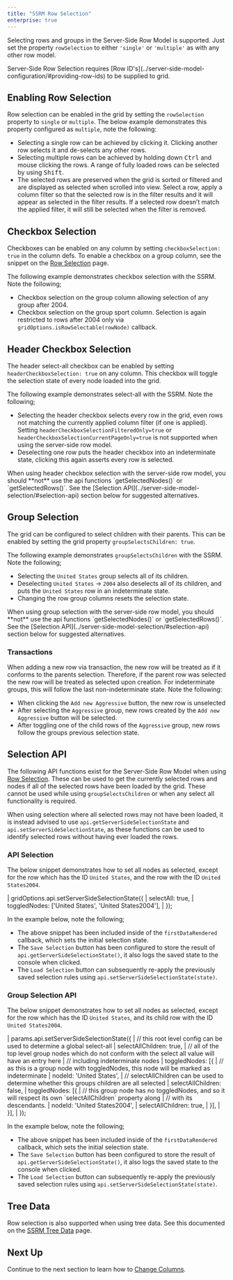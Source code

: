 ```yaml
---
title: "SSRM Row Selection"
enterprise: true
---
```


Selecting rows and groups in the Server-Side Row Model is supported.
Just set the property `rowSelection` to either `'single'` or `'multiple'` as with any other row model.

<note>
Server-Side Row Selection requires [Row ID's](../server-side-model-configuration/#providing-row-ids) to be supplied to grid.
</note>

## Enabling Row Selection

Row selection can be enabled in the grid by setting the `rowSelection` property to `single` or `multiple`. The below example demonstrates this property configured as `multiple`, note the following:

- Selecting a single row can be achieved by clicking it. Clicking another row selects it and de-selects any other rows.
- Selecting multiple rows can be achieved by holding down <kbd>Ctrl</kbd> and mouse clicking the rows. A range of fully loaded rows can be selected by using <kbd>Shift</kbd>.
- The selected rows are preserved when the grid is sorted or filtered and are displayed as selected when scrolled into view.  Select a row, apply a column filter so that the selected row is in the filter results and it will appear as selected in the filter results. If a selected row doesn’t match the applied filter, it will still be selected when the filter is removed.

<grid-example title='Click Selection' name='click-selection' type='generated' options='{ "enterprise": true, "exampleHeight": 590, "extras": ["alasql"], "modules": ["serverside", "rowgrouping"] }'></grid-example>

## Checkbox Selection

Checkboxes can be enabled on any column by setting `checkboxSelection: true` in the column defs. To enable a checkbox on a group column,
see the snippet on the [Row Selection](/javascript-data-grid/row-selection/#example-groups--checkbox-selection-with-unselectable-leaf-nodes) page.

The following example demonstrates checkbox selection with the SSRM. Note the following;

- Checkbox selection on the group column allowing selection of any group after 2004.
- Checkbox selection on the group sport column. Selection is again restricted to rows after 2004 only via `gridOptions.isRowSelectable(rowNode)` callback.

<api-documentation source='grid-options/properties.json' section='selection' names='["isRowSelectable"]' ></api-documentation>

<grid-example title='Checkbox Selection' name='checkbox' type='generated' options='{ "enterprise": true, "exampleHeight": 590, "extras": ["alasql"], "modules": ["serverside", "rowgrouping"] }'></grid-example>

## Header Checkbox Selection

The header select-all checkbox can be enabled by setting `headerCheckboxSelection: true` on any column. This checkbox will toggle the selection state of every node loaded into the grid.

The following example demonstrates select-all with the SSRM. Note the following;

- Selecting the header checkbox selects every row in the grid, even rows not matching the currently applied column filter (if one is applied). Setting `headerCheckboxSelectionFilteredOnly=true` or  `headerCheckboxSelectionCurrentPageOnly=true` is not supported when using the server-side row model.
- Deselecting one row puts the header checkbox into an indeterminate state, clicking this again asserts every row is selected.

<grid-example title='Header Checkbox Selection' name='select-all' type='generated' options='{ "enterprise": true, "exampleHeight": 590, "extras": ["alasql"], "modules": ["serverside", "rowgrouping"] }'></grid-example>

<note>
When using header checkbox selection with the server-side row model, you should **not** use the api functions `getSelectedNodes()` or `getSelectedRows()`. See the [Selection API](../server-side-model-selection/#selection-api) section below for suggested alternatives.
</note>

## Group Selection

The grid can be configured to select children with their parents. This can be enabled by setting the grid property `groupSelectsChildren: true`.

The following example demonstrates `groupSelectsChildren` with the SSRM. Note the following;

- Selecting the `United States` group selects all of its children.
- Deselecting `United States` &rarr; `2004` also deselects all of its children, and puts the `United States` row in an indeterminate state.
- Changing the row group columns resets the selection state.

<grid-example title='Group Selection' name='group-selects-children' type='generated' options='{ "enterprise": true, "exampleHeight": 590, "extras": ["alasql"], "modules": ["serverside", "rowgrouping"] }'></grid-example>

<note>
When using group selection with the server-side row model, you should **not** use the api functions `getSelectedNodes()` or `getSelectedRows()`. See the [Selection API](../server-side-model-selection/#selection-api) section below for suggested alternatives.
</note>

### Transactions

When adding a new row via transaction, the new row will be treated as if it conforms to the parents selection. Therefore, if the parent row was selected the new row will be treated as selected upon creation. For indeterminate groups, this will follow the last non-indeterminate state. Note the following:

- When clicking the `Add new Aggressive` button, the new row is unselected
- After selecting the `Aggressive` group, new rows created by the `Add new Aggressive` button will be selected.
- After toggling one of the child rows of the `Aggressive` group, new rows follow the groups previous selection state.

<grid-example title='Transactions Example' name='group-selects-children-transactions' type='generated' options='{ "enterprise": true, "exampleHeight": 590, "extras": ["alasql"], "modules": ["serverside", "rowgrouping"] }'></grid-example>

## Selection API

The following API functions exist for the Server-Side Row Model when using [Row Selection](/row-selection/#grid-selection-api). These can be used to get the currently selected rows and nodes if all of the selected rows have been loaded by the grid. These cannot be used while using `groupSelectsChildren` or when any select all functionality is required.

<api-documentation source='grid-api/api.json' section='selection' names='["getSelectedNodes", "getSelectedRows"]' ></api-documentation>

When using selection where all selected rows may not have been loaded, it is instead advised to use `api.getServerSideSelectionState` and `api.setServerSideSelectionState`, as these functions can be used to identify selected rows without having ever loaded the rows.

<api-documentation source='grid-api/api.json' section='serverSideRowModel' names='["getServerSideSelectionState", "setServerSideSelectionState"]' ></api-documentation>

### API Selection

The below snippet demonstrates how to set all nodes as selected, except for the row which has the ID `United States`, and the row with the ID `United States2004`.

<snippet spaceBetweenProperties="true">
| gridOptions.api.setServerSideSelectionState({
|     selectAll: true,
|     toggledNodes: ['United States', 'United States2004'],
| });
</snippet>

In the example below, note the following;
 - The above snippet has been included inside of the `firstDataRendered` callback, which sets the initial selection state.
 - The `Save Selection` button has been configured to store the result of `api.getServerSideSelectionState()`, it also logs the saved state to the console when clicked.
 - The `Load Selection` button can subsequently re-apply the previously saved selection rules using `api.setServerSideSelectionState(state)`.

<grid-example title='Select All API' name='api-select-all' type='generated' options='{ "enterprise": true, "exampleHeight": 590, "extras": ["alasql"], "modules": ["serverside", "rowgrouping"] }'></grid-example>

### Group Selection API

The below snippet demonstrates how to set all nodes as selected, except for the row which has the ID `United States`, and its child row with the ID `United States2004`.

<snippet spaceBetweenProperties="true">
| params.api.setServerSideSelectionState({
|     // this root level config can be used to determine a global select-all
|     selectAllChildren: true,
|     // all of the top level group nodes which do not conform with the select all value will have an entry here
|     // including indeterminate nodes
|     toggledNodes: [{
|         // as this is a group node with toggledNodes, this node will be marked as indeterminate
|         nodeId: 'United States',
|         // selectAllChildren can be used to determine whether this groups children are all selected
|         selectAllChildren: false,
|         toggledNodes: [{
|             // this group node has no toggledNodes, and so it will respect its own `selectAllChildren` property along
|             // with its descendants.
|             nodeId: 'United States2004',
|             selectAllChildren: true,
|         }],
|     }],
| });
</snippet>

In the example below, note the following;
 - The above snippet has been included inside of the `firstDataRendered` callback, which sets the initial selection state.
 - The `Save Selection` button has been configured to store the result of `api.getServerSideSelectionState()`, it also logs the saved state to the console when clicked.
 - The `Load Selection` button can subsequently re-apply the previously saved selection rules using `api.setServerSideSelectionState(state)`.


<grid-example title='Group Selection API' name='api-group-selects-children' type='generated' options='{ "enterprise": true, "exampleHeight": 590, "extras": ["alasql"], "modules": ["serverside", "rowgrouping"] }'></grid-example>

## Tree Data
Row selection is also supported when using tree data. See this documented on the [SSRM Tree Data](/server-side-model-tree-data/#selection-with-tree-data) page.

## Next Up

Continue to the next section to learn how to [Change Columns](/server-side-model-changing-columns/).

